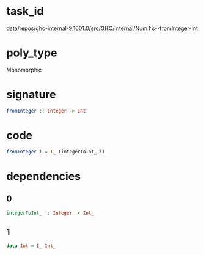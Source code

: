 
# task_id
data/repos/ghc-internal-9.1001.0/src/GHC/Internal/Num.hs--fromInteger-Int

# poly_type
Monomorphic

# signature
```haskell
fromInteger :: Integer -> Int
```   

# code
```haskell
fromInteger i = I_ (integerToInt_ i)
```

# dependencies
## 0
```haskell
integerToInt_ :: Integer -> Int_
```
## 1
```haskell
data Int = I_ Int_
```

